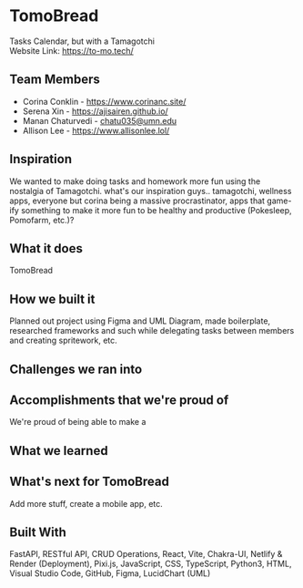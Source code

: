 # TomoBread
Tasks Calendar, but with a Tamagotchi \
Website Link: https://to-mo.tech/

## Team Members
- Corina Conklin - https://www.corinanc.site/
- Serena Xin - https://ajisairen.github.io/
- Manan Chaturvedi - chatu035@umn.edu
- Allison Lee - https://www.allisonlee.lol/

## Inspiration
We wanted to make doing tasks and homework more fun using the nostalgia of Tamagotchi.
what's our inspiration guys.. tamagotchi, wellness apps, everyone but corina being a massive procrastinator, apps that game-ify something to make it more fun to be healthy and productive (Pokesleep, Pomofarm, etc.)?

## What it does
TomoBread 

## How we built it
Planned out project using Figma and UML Diagram, made boilerplate, researched frameworks and such while delegating tasks between members and creating spritework, etc.

## Challenges we ran into


## Accomplishments that we're proud of
We're proud of being able to make a 

## What we learned


## What's next for TomoBread
Add more stuff, create a mobile app, etc.

## Built With
FastAPI, RESTful API, CRUD Operations, React, Vite, Chakra-UI, Netlify & Render (Deployment), Pixi.js, JavaScript, CSS, TypeScript, Python3, HTML, Visual Studio Code, GitHub, Figma, LucidChart (UML)
